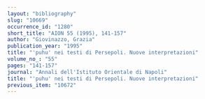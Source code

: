 ```yaml
---
layout: "bibliography"
slug: "10669"
occurrence_id: "1280"
short_title: "AION 55 (1995), 141-157"
author: "Giovinazzo, Grazia"
publication_year: "1995"
title: "'puhu' nei testi di Persepoli. Nuove interpretazioni"
volume_no_: "55"
pages: "141-157"
journal: "Annali dell'Istituto Orientale di Napoli"
title: "'puhu' nei testi di Persepoli. Nuove interpretazioni"
previous_item: "10672"
---
```

